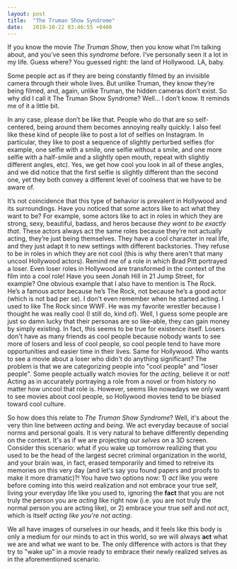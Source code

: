 ```yaml
---
layout: post
title:  "The Truman Show Syndrome"
date:   2019-10-22 03:46:55 +0400
---
```


If you know the movie *The Truman Show*, then you know what I’m talking about, and you’ve seen this *syndrome* before. I’ve personally seen it a lot in my life. Guess where? You guessed right: the land of Hollywood. LA, baby.

Some people act as if they are being constantly filmed by an invisible camera through their whole lives. But unlike Truman, they know they’re being filmed, and, again, unlike Truman, the hidden cameras don’t exist. So why did I call it The Truman Show Syndrome? Well... I don’t know. It reminds me of it a little bit.

In any case, please don’t be like that. People who do that are so self-centered, being around them becomes annoying really quickly. I also feel like these kind of people like to post a lot of selfies on Instagram. In particular, they like to post a sequence of slightly perturbed selfies (for example, one selfie with a smile, one selfie without a smile, and one more selfie with a half-smile and a slightly open mouth, repeat with slightly different angles, etc). Yes, we get how cool you look in all of these angles, and we did notice that the first selfie is slightly different than the second one, yet they both convey a different level of coolness that we have to be aware of.

It’s not coincidence that this type of behavior is prevalent in Hollywood and its surroundings. Have you noticed that some actors like to act what they want to be? For example, some actors like to act in roles in which they are strong, sexy, beautiful, badass, and heros because *they want to be exactly that*. These actors always act the same roles because they’re not actually acting, they’re just being themselves. They have a cool character in real life, and they just adapt it to new settings with different backstories. They refuse to be in roles in which they are not cool (this is why there aren't that many uncool Hollywood actors). Remind me of a role in which Brad Pitt portrayed a loser. Even loser roles in Hollywood are transformed in the context of the film into a cool role! Have you seen Jonah Hill in 21 Jump Street, for example? One obvious example that I also have to mention is The Rock. He’s a famous actor because he’s The Rock, not because he’s a good actor (which is not bad per se). I don't even remember when he started acting. I used to like The Rock since WWF. He was my favorite wrestler because I thought he was really cool (I still do, kind of). Well, I guess some people are just so damn lucky that their personas are so like-able, they can gain money by simply existing. In fact, this seems to be true for existence itself. Losers don't have as many friends as cool people because nobody wants to see more of losers and less of cool people, so cool people tend to have more opportunities and easier time in their lives. Same for Hollywood. Who wants to see a movie about a loser who didn't do anything significant? The problem is that we are categorizing people into "cool people" and "loser people". Some people actually watch movies for the *acting*, believe it or not! Acting as in accurately portraying a role from a novel or from history no matter how uncool that role is. However, seems like nowadays we only want to see movies about cool people, so Hollywood movies tend to be biased toward cool culture.

So how does this relate to *The Truman Show Syndrome*? Well, it's about the very thin line between *acting* and *being*. We act everyday because of social norms and personal goals. It is very natural to behave differently depending on the context. It's as if we are projecting our *selves* on a 3D screen. Consider this scenario: what if you wake up tomorrow realizing that you used to be the head of the largest secret criminal organization in the world, and your brain was, in fact, erased temporarily and timed to retreive its memories on this very day (and let's say you found papers and proofs to make it more dramatic)?! You have two options now: 1) *act* like you were before coming into this weird realization and not embrace your true self, living your everyday life like you used to, ignoring the **fact** that you are not truly the person you are *acting* like right now (i.e. you are not truly the normal person you are acting like), or 2) embrace your true self and *not act*, which is itself *acting like you're not acting*.

We all have images of ourselves in our heads, and it feels like this body is only a medium for our minds to act in this world, so we will always **act** what we are and what we want to be. The only difference with actors is that they try to "wake up" in a movie ready to embrace their newly realized selves as in the aforementioned scenario.

